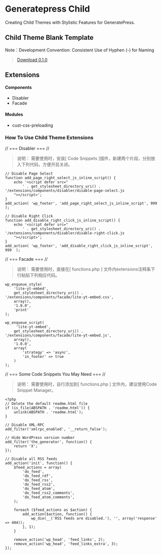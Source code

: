 # Generatepress Child
Creating Child Themes with Stylistic Features for GeneratePress.

## Child Theme Blank Template
Note：Development Convention: Consistent Use of Hyphen (-) for Naming
> [Download 0.1.0](https://github.com/roambiz/generatepress-child/releases/tag/0.1.0)

## Extensions

#### Components
- Disabler
- Facade
#### Modules
- cust-css-preloading

<!-- ---------- ---------- 我是分割线 ---------- ---------- -->

### How To Use Child Theme Extensions

// === Disabler === //
>说明：
>需要使用时，安装[ Code Snippets ]插件，新建两个片段，分别放入下列代码，方便开启关闭。
```
// Disable Page Select
function add_page_right_select_js_inline_script() {
	echo '<script defer src="
		' . get_stylesheet_directory_uri() . '/extensions/components/disabler/disable-page-select.js
	"></script>';
}
add_action( 'wp_footer', 'add_page_right_select_js_inline_script', 999  );

// Disable Right Click
function add_disable_right_click_js_inline_script() {
	echo '<script defer src="
		' . get_stylesheet_directory_uri() . '/extensions/components/disabler/disable-right-click.js
	"></script>';
}
add_action( 'wp_footer', 'add_disable_right_click_js_inline_script', 999  );
```

// === Facade === //
>说明：
>需要使用时，直接在[ functions.php ] 文件内extensions注释条下行粘贴下列相应代码。
```
wp_enqueue_style(  
	'lite-yt-embed', 
	get_stylesheet_directory_uri() . '/extensions/components/facade/lite-yt-embed.css', 
	array(), 
	'1.0.0', 
	'print' 
);

wp_enqueue_script(
	 'lite-yt-embed', 
	get_stylesheet_directory_uri() . '/extensions/components/facade/lite-yt-embed.js', 
	array(), 
	'1.0.0', 
	array(
		'strategy' => 'async',
        'in_footer' => true   
	) 
);
```

// === Some Code Snippets You May Need === //
>说明：
>需要使用时，自行添加到[ functions.php ] 文件内，建议使用Code Snippet Manager。
```
<?php
// Delete the default readme.html file
if (is_file(ABSPATH . 'readme.html')) {
    unlink(ABSPATH . 'readme.html');
}

// Disable XML-RPC
add_filter('xmlrpc_enabled', '__return_false');

// Hide WordPress version number
add_filter('the_generator', function() {
    return 'X';
});

// Disable all RSS feeds
add_action('init', function() {
    $feed_actions = array(
        'do_feed',
        'do_feed_rdf',
        'do_feed_rss',
        'do_feed_rss2',
        'do_feed_atom',
        'do_feed_rss2_comments',
        'do_feed_atom_comments',
    );

    foreach ($feed_actions as $action) {
        add_action($action, function() {
            wp_die(__('RSS feeds are disabled.'), '', array('response' => 404));
        }, 1);
    }

    remove_action('wp_head', 'feed_links', 2);
    remove_action('wp_head', 'feed_links_extra', 3);
});
```